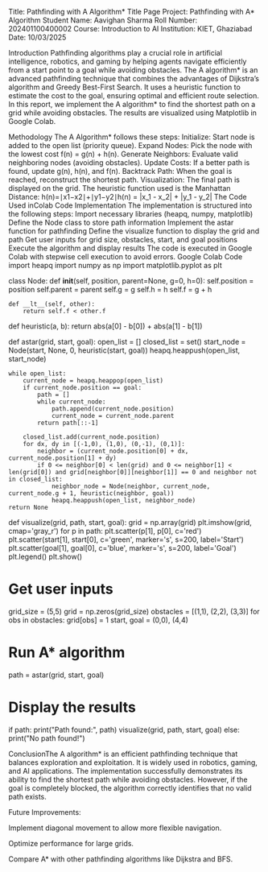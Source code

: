 Title: Pathfinding with A Algorithm*
Title Page
 Project: Pathfinding with A* Algorithm
 Student Name: Aavighan Sharma
 Roll Number: 202401100400002
 Course: Introduction to AI
 Institution: KIET, Ghaziabad
 Date: 10/03/2025

Introduction
 Pathfinding algorithms play a crucial role in artificial intelligence, robotics, and gaming by helping agents navigate efficiently from a start point to a goal while avoiding obstacles. The A algorithm* is an advanced pathfinding technique that combines the advantages of Dijkstra’s algorithm and Greedy Best-First Search. It uses a heuristic function to estimate the cost to the goal, ensuring optimal and efficient route selection.
In this report, we implement the A algorithm* to find the shortest path on a grid while avoiding obstacles. The results are visualized using Matplotlib in Google Colab.

Methodology
 The A Algorithm* follows these steps:
Initialize: Start node is added to the open list (priority queue).
Expand Nodes: Pick the node with the lowest cost f(n) = g(n) + h(n).
Generate Neighbors: Evaluate valid neighboring nodes (avoiding obstacles).
Update Costs: If a better path is found, update g(n), h(n), and f(n).
Backtrack Path: When the goal is reached, reconstruct the shortest path.
Visualization: The final path is displayed on the grid.
The heuristic function used is the Manhattan Distance: h(n)=∣x1−x2∣+∣y1−y2∣h(n) = |x_1 - x_2| + |y_1 - y_2|
The Code Used inColab
Code Implementation
 The implementation is structured into the following steps:
Import necessary libraries (heapq, numpy, matplotlib)
Define the Node class to store path information
Implement the astar function for pathfinding
Define the visualize function to display the grid and path
Get user inputs for grid size, obstacles, start, and goal positions
Execute the algorithm and display results
The code is executed in Google Colab with stepwise cell execution to avoid errors.
Google Colab Code
import heapq
import numpy as np
import matplotlib.pyplot as plt

class Node:
    def __init__(self, position, parent=None, g=0, h=0):
        self.position = position
        self.parent = parent
        self.g = g
        self.h = h
        self.f = g + h
    
    def __lt__(self, other):
        return self.f < other.f

def heuristic(a, b):
    return abs(a[0] - b[0]) + abs(a[1] - b[1])

def astar(grid, start, goal):
    open_list = []
    closed_list = set()
    start_node = Node(start, None, 0, heuristic(start, goal))
    heapq.heappush(open_list, start_node)
    
    while open_list:
        current_node = heapq.heappop(open_list)
        if current_node.position == goal:
            path = []
            while current_node:
                path.append(current_node.position)
                current_node = current_node.parent
            return path[::-1]
        
        closed_list.add(current_node.position)
        for dx, dy in [(-1,0), (1,0), (0,-1), (0,1)]:
            neighbor = (current_node.position[0] + dx, current_node.position[1] + dy)
            if 0 <= neighbor[0] < len(grid) and 0 <= neighbor[1] < len(grid[0]) and grid[neighbor[0]][neighbor[1]] == 0 and neighbor not in closed_list:
                neighbor_node = Node(neighbor, current_node, current_node.g + 1, heuristic(neighbor, goal))
                heapq.heappush(open_list, neighbor_node)
    return None

def visualize(grid, path, start, goal):
    grid = np.array(grid)
    plt.imshow(grid, cmap='gray_r')
    for p in path:
        plt.scatter(p[1], p[0], c='red')
    plt.scatter(start[1], start[0], c='green', marker='s', s=200, label='Start')
    plt.scatter(goal[1], goal[0], c='blue', marker='s', s=200, label='Goal')
    plt.legend()
    plt.show()

# Get user inputs
grid_size = (5,5)
grid = np.zeros(grid_size)
obstacles = [(1,1), (2,2), (3,3)]
for obs in obstacles:
    grid[obs] = 1
start, goal = (0,0), (4,4)

# Run A* algorithm
path = astar(grid, start, goal)

# Display the results
if path:
    print("Path found:", path)
    visualize(grid, path, start, goal)
else:
    print("No path found!")

ConclusionThe A algorithm* is an efficient pathfinding technique that balances exploration and exploitation. It is widely used in robotics, gaming, and AI applications. The implementation successfully demonstrates its ability to find the shortest path while avoiding obstacles. However, if the goal is completely blocked, the algorithm correctly identifies that no valid path exists.

Future Improvements:

Implement diagonal movement to allow more flexible navigation.

Optimize performance for large grids.

Compare A* with other pathfinding algorithms like Dijkstra and BFS.
